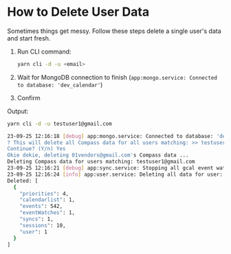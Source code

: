 # How to Delete User Data

Sometimes things get messy. Follow these steps delete a single user's data and start fresh.

1. Run CLI command:

   ```bash
   yarn cli -d -u <email>
   ```

2. Wait for MongoDB connection to finish (`app:mongo.service: Connected to database: 'dev_calendar'`)

3. Confirm

Output:

```bash
yarn cli -d -u testuser1@gmail.com

23-09-25 12:16:18 [debug] app:mongo.service: Connected to database: 'dev
? This will delete all Compass data for all users matching: >> testuser1@gmail.com <<
Continue? (Y/n) Yes
Okie dokie, deleting 01vendors@gmail.com's Compass data ...
Deleting Compass data for users matching: testuser1@gmail.com
23-09-25 12:16:21 [debug] app:sync.service: Stopping all gcal event watches for user: 83n14f39a4fe422d472d6b99
23-09-25 12:16:24 [info] app:user.service: Deleting all data for user: 83n14f39a4fe422d472d6b99
Deleted: [
  {
    "priorities": 4,
    "calendarlist": 1,
    "events": 542,
    "eventWatches": 1,
    "syncs": 1,
    "sessions": 10,
    "user": 1
  }
]
```
